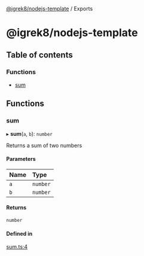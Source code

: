[@igrek8/nodejs-template](README.md) / Exports

# @igrek8/nodejs-template

## Table of contents

### Functions

- [sum](modules.md#sum)

## Functions

### sum

▸ **sum**(`a`, `b`): `number`

Returns a sum of two numbers

#### Parameters

| Name | Type |
| :------ | :------ |
| `a` | `number` |
| `b` | `number` |

#### Returns

`number`

#### Defined in

[sum.ts:4](https://github.com/igrek8/nodejs-template/blob/95e3393/src/sum.ts#L4)
